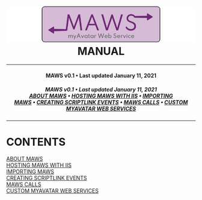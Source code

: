 ﻿<!--
  Software manual template (b210104)
  https://github.com/APrettyCoolProgram/my-development-environment/tree/master/templates/documentation
-->

<h1 align="center">

  <img src="../../resources/asset/img/logo/maws-logo-800x150.png" alt="myAvatar Web Service logo" width="800">
  <br>
  MANUAL
  <br>

</h1>

***

<h4 align="center">

  MAWS v0.1&nbsp;&bull;&nbsp;Last updated January 11, 2021<br>

</h4>

<h5 align="center">

  MAWS v0.1&nbsp;&bull;&nbsp;Last updated January 11, 2021<br>
  [ABOUT MAWS](manual-about-maws.md)&nbsp;&bull;&nbsp;[HOSTING MAWS WITH IIS](manual-hosting-maws-with-iis.md)&nbsp;&bull;&nbsp;[IMPORTING MAWS](manual-importing-maws.md)&nbsp;&bull;&nbsp;[CREATING SCRIPTLINK EVENTS](manual-creating-scriptlink-events.md)&nbsp;&bull;&nbsp;[MAWS CALLS](manual-maws-calls.md)&nbsp;&bull;&nbsp;[CUSTOM MYAVATAR WEB SERVICES](manual-custom-myavatar-web-services.md)

</h5>


***




# CONTENTS
[ABOUT MAWS](manual-about-maws.md)<br>
[HOSTING MAWS WITH IIS](manual-hosting-maws-with-iis.md)<br>
[IMPORTING MAWS](manual-importing-maws.md)<br>
[CREATING SCRIPTLINK EVENTS](manual-creating-scriptlink-events.md)<br>
[MAWS CALLS](manual-maws-calls.md)<br>
[CUSTOM MYAVATAR WEB SERVICES](manual-custom-myavatar-web-services.md)